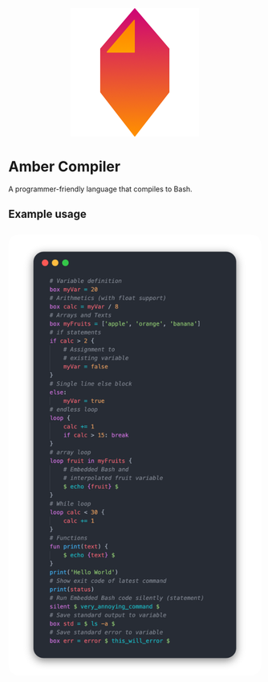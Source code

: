 <div align="center">
    <img src="vsc-syntax/images/icon.png" width=256>
</div>


# Amber Compiler
A programmer-friendly language that compiles to Bash.

## Example usage

<div align="center">
    <img src="vsc-syntax/images/amber.png" style="border-radius: 20px; margin-top: 10px" width="600">
</div>